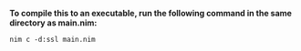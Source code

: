 **To compile this to an executable, run the following command in the same directory as main.nim:**

`nim c -d:ssl main.nim`

